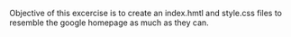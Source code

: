 Objective of this excercise is to create an index.hmtl and style.css files to resemble the google homepage as much as they can. 
